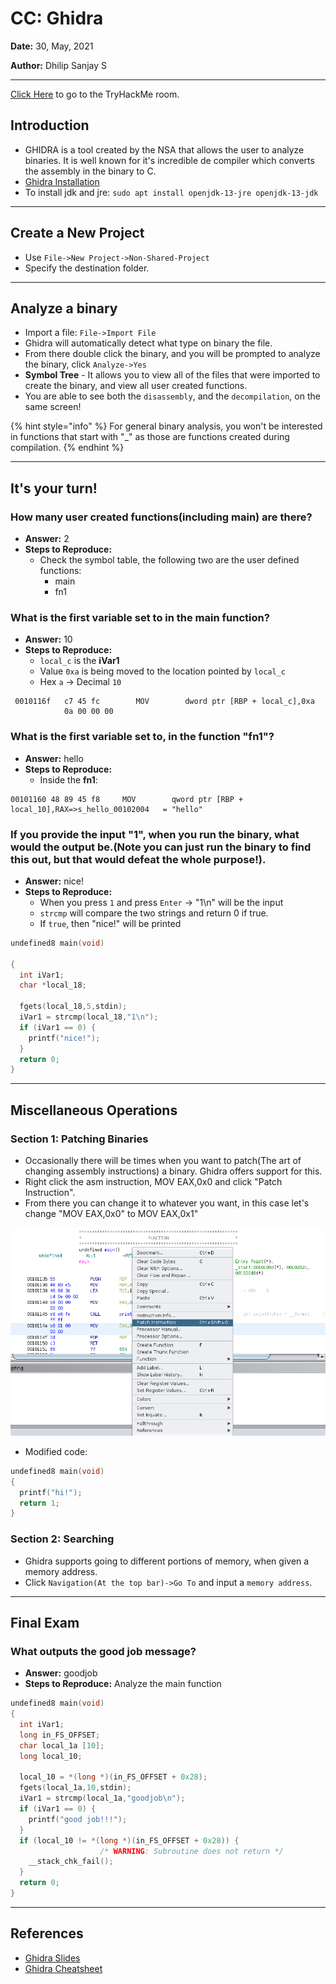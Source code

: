 # CC: Ghidra

**Date:** 30, May, 2021

**Author:** Dhilip Sanjay S

---

[Click Here](https://tryhackme.com/room/ccghidra) to go to the TryHackMe room.

## Introduction

- GHIDRA is a tool created by the NSA that allows the user to analyze binaries. It is well known for it's incredible de compiler which converts the assembly in the binary to C.
- [Ghidra Installation](https://ghidra-sre.org/)
- To install jdk and jre: `sudo apt install openjdk-13-jre openjdk-13-jdk`

---

## Create a New Project

- Use `File->New Project->Non-Shared-Project`
- Specify the destination folder.

---

## Analyze a binary

- Import a file: `File->Import File`
- Ghidra will automatically detect what type on binary the file.
- From there double click the binary, and you will be prompted to analyze the binary, click `Analyze->Yes`
- **Symbol Tree** - It allows you to view all of the files that were imported to create the binary, and view all user created functions.
- You are able to see both the `disassembly`, and the `decompilation`, on the same screen!

{% hint style="info" %}
For general binary analysis, you won't be interested in functions that start with "_" as those are functions created during compilation.
{% endhint %}

---

## It's your turn!

### How many user created functions(including main) are there?
- **Answer:** 2
- **Steps to Reproduce:** 
    - Check the symbol table, the following two are the user defined functions:
        - main
        - fn1

### What is the first variable set to in the main function?
- **Answer:** 10
- **Steps to Reproduce:** 
    - `local_c` is the **iVar1**
    - Value `0xa` is being moved to the location pointed by `local_c`
    - Hex `a` -> Decimal `10`

```
 0010116f   c7 45 fc        MOV        dword ptr [RBP + local_c],0xa
            0a 00 00 00
```

### What is the first variable set to, in the function "fn1"?
- **Answer:** hello
- **Steps to Reproduce:** 
    - Inside the **fn1**:

```
00101160 48 89 45 f8     MOV        qword ptr [RBP + local_10],RAX=>s_hello_00102004   = "hello"
```

### If you provide the input "1", when you run the binary, what would the output be.(Note you can just run the binary to find this out, but that would defeat the whole purpose!).
- **Answer:** nice!
- **Steps to Reproduce:** 
    - When you press `1` and press `Enter` -> "1\n" will be the input
    - `strcmp` will compare the two strings and return 0 if true.
    - If `true`, then "nice!" will be printed

```cpp
undefined8 main(void)

{
  int iVar1;
  char *local_18;
  
  fgets(local_18,5,stdin);
  iVar1 = strcmp(local_18,"1\n");
  if (iVar1 == 0) {
    printf("nice!");
  }
  return 0;
}
```

---

## Miscellaneous Operations

### Section 1: Patching Binaries
- Occasionally there will be times when you want to patch(The art of changing assembly instructions) a binary. Ghidra offers support for this. 
- Right click the asm instruction, MOV EAX,0x0 and click "Patch Instruction". 
- From there you can change it to whatever you want, in this case let's change "MOV EAX,0x0" to MOV EAX,0x1"

![Ghidra - Patching](Images/Ghidra-Patch.png)

- Modified code:

```cpp
undefined8 main(void)
{
  printf("hi!");
  return 1;
}
```

### Section 2: Searching
- Ghidra supports going to different portions of memory, when given a memory address. 
- Click `Navigation(At the top bar)->Go To` and input a `memory address`.

---

## Final Exam

### What outputs the good job message?    
- **Answer:** goodjob
- **Steps to Reproduce:** Analyze the main function

```cpp
undefined8 main(void)
{
  int iVar1;
  long in_FS_OFFSET;
  char local_1a [10];
  long local_10;
  
  local_10 = *(long *)(in_FS_OFFSET + 0x28);
  fgets(local_1a,10,stdin);
  iVar1 = strcmp(local_1a,"goodjob\n");
  if (iVar1 == 0) {
    printf("good job!!!");
  }
  if (local_10 != *(long *)(in_FS_OFFSET + 0x28)) {
                    /* WARNING: Subroutine does not return */
    __stack_chk_fail();
  }
  return 0;
}
```

---

## References

- [Ghidra Slides](https://ghidra.re/courses/GhidraClass/Beginner/Introduction_to_Ghidra_Student_Guide_withNotes.html#Introduction_to_Ghidra_Student_Guide.html)
- [Ghidra Cheatsheet](https://ghidra-sre.org/CheatSheet.html)